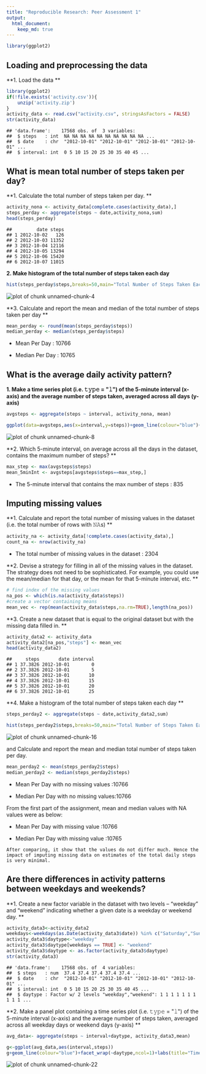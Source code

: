 ```yaml
---
title: "Reproducible Research: Peer Assessment 1"
output: 
  html_document:
    keep_md: true
---
```


```r
library(ggplot2)
```

## Loading and preprocessing the data
**1. Load the data **


```r
library(ggplot2)
if(!file.exists('activity.csv')){
    unzip('activity.zip')
}
activity_data <- read.csv("activity.csv", stringsAsFactors = FALSE)
str(activity_data)
```

```
## 'data.frame':	17568 obs. of  3 variables:
##  $ steps   : int  NA NA NA NA NA NA NA NA NA NA ...
##  $ date    : chr  "2012-10-01" "2012-10-01" "2012-10-01" "2012-10-01" ...
##  $ interval: int  0 5 10 15 20 25 30 35 40 45 ...
```

##  What is mean total number of steps taken per day?

**1. Calculate the total number of steps taken per day. **


```r
activity_nona <- activity_data[complete.cases(activity_data),]
steps_perday <- aggregate(steps ~ date,activity_nona,sum)
head(steps_perday)
```

```
##         date steps
## 1 2012-10-02   126
## 2 2012-10-03 11352
## 3 2012-10-04 12116
## 4 2012-10-05 13294
## 5 2012-10-06 15420
## 6 2012-10-07 11015
```

**2.  Make histogram of the total number of steps taken each day**


```r
hist(steps_perday$steps,breaks=50,main="Total Number of Steps Taken Each Day",xlab="Total number of steps taken Each Day",col="blue")
```

![plot of chunk unnamed-chunk-4](figure/unnamed-chunk-4-1.png)

**3. Calculate and report the mean and median of the total number of steps taken per day **


```r
mean_perday <- round(mean(steps_perday$steps))
median_perday <- median(steps_perday$steps)
```

* Mean Per Day : 10766

* Median Per Day : 10765

 
## What is the average daily activity pattern?

**1. Make a time series plot (i.e. 𝚝𝚢𝚙𝚎 = "𝚕") of the 5-minute interval (x-axis) and the average number of steps taken, averaged across all days (y-axis)**


```r
avgsteps <- aggregate(steps ~ interval, activity_nona, mean)
```


```r
ggplot(data=avgsteps,aes(x=interval,y=steps))+geom_line(colour="blue")+xlab("5-minute time interval")+ylab("Avg number of steps taken")+labs(title="Time Series Plot of \nthe 5-min interval and \nthe avg numbers of steps taken, across all days")+theme(plot.title = element_text(hjust = 0.5))
```

![plot of chunk unnamed-chunk-8](figure/unnamed-chunk-8-1.png)

**2. Which 5-minute interval, on average across all the days in the dataset, contains the maximum number of steps? **


```r
max_step <- max(avgsteps$steps)
mean_5minInt <- avgsteps[avgsteps$steps==max_step,]
```

* The 5-minute interval that contains the max number of steps : 835

## Imputing missing values

**1. Calculate and report the total number of missing values in the dataset (i.e. the total number of rows with 𝙽𝙰s) **


```r
activity_na <- activity_data[!complete.cases(activity_data),]
count_na <- nrow(activity_na)
```

* The total number of missing values in the dataset : 2304


**2. Devise a strategy for filling in all of the missing values in the dataset. The strategy does not need to be sophisticated. For example, you could use the mean/median for that day, or the mean for that 5-minute interval, etc. **


```r
# find index of the missing values
na_pos <- which(is.na(activity_data$steps))
#create a vector containing means 
mean_vec <- rep(mean(activity_data$steps,na.rm=TRUE),length(na_pos))
```


**3. Create a new dataset that is equal to the original dataset but with the missing data filled in. **


```r
activity_data2 <- activity_data
activity_data2[na_pos,"steps"] <- mean_vec
head(activity_data2)
```

```
##     steps       date interval
## 1 37.3826 2012-10-01        0
## 2 37.3826 2012-10-01        5
## 3 37.3826 2012-10-01       10
## 4 37.3826 2012-10-01       15
## 5 37.3826 2012-10-01       20
## 6 37.3826 2012-10-01       25
```

**4. Make a histogram of the total number of steps taken each day  **


```r
steps_perday2 <- aggregate(steps ~ date,activity_data2,sum)
```


```r
hist(steps_perday2$steps,breaks=50,main="Total Number of Steps Taken Each Day\n(with NAs replaced with mean value)",xlab="Total number of steps taken Each Day",col="blue")
```

![plot of chunk unnamed-chunk-16](figure/unnamed-chunk-16-1.png)

 and Calculate and report the mean and median total number of steps taken per day. 


```r
mean_perday2 <- mean(steps_perday2$steps)
median_perday2 <- median(steps_perday2$steps)
```

* Mean Per Day with no missing values :10766

* Median Per Day with no missing values:10766


From the first part of the assignment, mean and median values with NA values were as below:

* Mean Per Day with missing value :10766

* Median Per Day with missing value :10765

```
After comparing, it show that the values do not differ much. Hence the impact of imputing missing data on estimates of the total daily steps is very minimal.
```

## Are there differences in activity patterns between weekdays and weekends?

**1. Create a new factor variable in the dataset with two levels – “weekday” and “weekend” indicating whether a given date is a weekday or weekend day. **


```r
activity_data3<-activity_data2
weekdays<-weekdays(as.Date(activity_data3$date)) %in% c("Saturday","Sunday")
activity_data3$daytype<-"weekday"
activity_data3$daytype[weekdays == TRUE] <- "weekend"
activity_data3$daytype <- as.factor(activity_data3$daytype)
str(activity_data3)
```

```
## 'data.frame':	17568 obs. of  4 variables:
##  $ steps   : num  37.4 37.4 37.4 37.4 37.4 ...
##  $ date    : chr  "2012-10-01" "2012-10-01" "2012-10-01" "2012-10-01" ...
##  $ interval: int  0 5 10 15 20 25 30 35 40 45 ...
##  $ daytype : Factor w/ 2 levels "weekday","weekend": 1 1 1 1 1 1 1 1 1 1 ...
```

**2. Make a panel plot containing a time series plot (i.e. 𝚝𝚢𝚙𝚎 = "𝚕") of the 5-minute interval (x-axis) and the average number of steps taken, averaged across all weekday days or weekend days (y-axis) **


```r
avg_data<- aggregate(steps ~ interval+daytype, activity_data3,mean)
```


```r
g<-ggplot(avg_data,aes(interval,steps))
g+geom_line(colour="blue")+facet_wrap(~daytype,ncol=1)+labs(title="Time Series Plot of the 5-minute interval \nand the average number of steps taken,\n averaged across all weekday days or weekend days")+theme(plot.title = element_text(hjust = 0.5))+xlab("5-minute Time Interval")+ylab("Average Number of Steps")
```

![plot of chunk unnamed-chunk-22](figure/unnamed-chunk-22-1.png)




